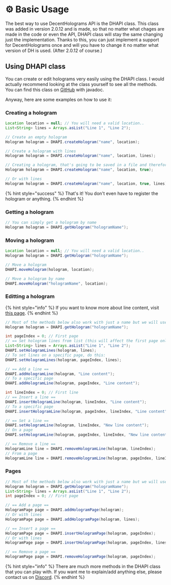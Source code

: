 # ⚙ Basic Usage

The best way to use DecentHolograms API is the DHAPI class. This class was added in version 2.0.12 and is made, so that no matter what chages are made in the code or even the API, DHAPI class will stay the same changing just the implementation. Thanks to this, you can just implement a support for DecentHolograms once and will you have to change it no matter what version of DH is used. (After 2.0.12 of course.)

## Using DHAPI class

You can create or edit holograms very easily using the DHAPI class. I would actually recommend looking at the class yourself to see all the methods. You can find this class on [GitHub](https://github.com/DecentSoftware-eu/DecentHolograms/blob/main/src/main/java/eu/decentsoftware/holograms/api/DHAPI.java) with javadoc.

Anyway, here are some examples on how to use it:

### Creating a hologram

```java
Location location = null; // You will need a valid location..
List<String> lines = Arrays.asList("Line 1", "Line 2");

// Create an empty hologram
Hologram hologram = DHAPI.createHologram("name", location);

// Create a hologram with lines
Hologram hologram = DHAPI.createHologram("name", location, lines);

// Creating a hologram, that's going to be saved in a file and therefore loaded
Hologram hologram = DHAPI.createHologram("name", location, true);

// Or with lines
Hologram hologram = DHAPI.createHologram("name", location, true, lines);
```

{% hint style="success" %}
That's it! You don't even have to register the hologram or anything.
{% endhint %}

### Getting a hologram

```java
// You can simply get a hologram by name
Hologram hologram = DHAPI.getHologram("hologramName");
```

### Moving a hologram

```java
Location location = null; // You will need a valid location..
Hologram hologram = DHAPI.getHologram("hologramName");

// Move a hologram
DHAPI.moveHologram(hologram, location);

// Move a hologram by name
DHAPI.moveHologram("hologramName", location);
```

### Editting a hologram

{% hint style="info" %}
If you want to know more about line content, visit [this page](../get-started-1/format/).
{% endhint %}

```java
// Most of the methods below also work with just a name but we will use this
Hologram hologram = DHAPI.getHologram("hologramName");

int pageIndex = 0; // First page
// == Set hologram lines from list (this will affect the first page only) ==
List<String> lines = Arrays.asList("Line 1", "Line 2");
DHAPI.setHologramLines(hologram, lines);
// To set lines on a specific page, do this:
DHAPI.setHologramLines(hologram, pageIndex, lines);

// == Add a line ==
DHAPI.addHologramLine(hologram, "Line content");
// To a specific page
DHAPI.addHologramLine(hologram, pageIndex, "Line content");

int lineIndex = 0; // First line
// == Insert a line ==
DHAPI.insertHologramLine(hologram, lineIndex, "Line content");
// To a specific page
DHAPI.insertHologramLine(hologram, pageIndex, lineIndex, "Line content");

// == Set a line ==
DHAPI.setHologramLine(hologram, lineIndex, "New line content");
// On a page
DHAPI.setHologramLine(hologram, pageIndex, lineIndex, "New line content");

// == Remove a line ==
HologramLine line = DHAPI.removeHologramLine(hologram, lineIndex);
// From a page
HologramLine line = DHAPI.removeHologramLine(hologram, pageIndex, lineIndex);
```

### Pages

```java
// Most of the methods below also work with just a name but we will use this
Hologram hologram = DHAPI.getHologram("hologramName");
List<String> lines = Arrays.asList("Line 1", "Line 2");
int pageIndex = 0; // First page

// == Add a page == 
HologramPage page = DHAPI.addHologramPage(hologram);
// Or with lines
HologramPage page = DHAPI.addHologramPage(hologram, lines);

// == Insert a page ==
HologramPage page = DHAPI.insertHologramPage(hologram, pageIndex);
// Or with lines
HologramPage page = DHAPI.insertHologramPage(hologram, pageIndex, lines);

// == Remove a page ==
HologramPage page = DHAPI.removeHologramPage(hologram, pageIndex);
```

{% hint style="info" %}
There are much more methods in the DHAPI class that you can play with. If you want me to explain/add anything else, please contact us on [Discord](https://discord.decentsoftware.eu).
{% endhint %}
